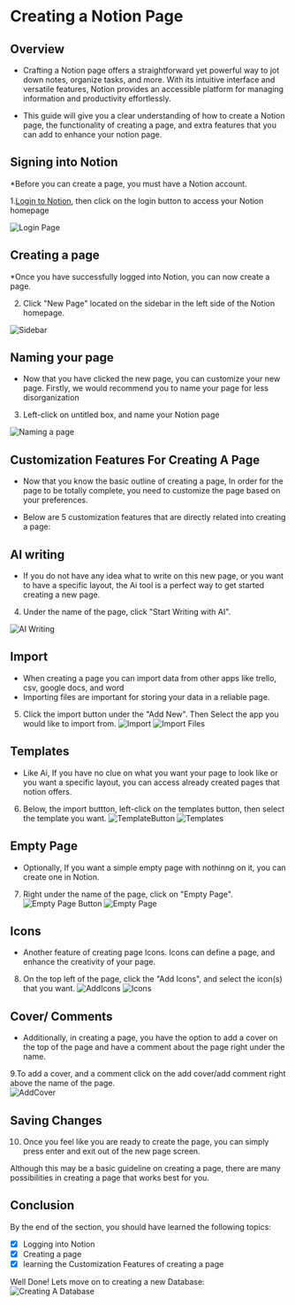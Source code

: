 # Creating a Notion Page

## Overview

* Crafting a Notion page offers a straightforward yet powerful way to jot down notes, organize tasks, and more. With its intuitive interface and versatile features, Notion provides an accessible platform for managing information and productivity effortlessly.

* This guide will give you a clear understanding of how to create a Notion page, the functionality of creating a page, and extra features that you can add to enhance your notion page. 


## Signing into Notion

*Before you can create a page, you must have a Notion account. 


1.[Login to Notion](https://www.notion.so/login), then click on the login button to access your
Notion homepage

![Login Page](/docs/Assets/Login.png)

## Creating a page

*Once you have successfully logged into Notion, you can now create a page.

2. Click "New Page" located on the sidebar in the left side of the Notion homepage.

![Sidebar](/docs/Assets/SideBar.png)




## Naming your page
* Now that you have clicked the new page, you can customize your new page. Firstly, we would recommend you
  to name your page for less disorganization

3. Left-click on untitled box, and name your Notion page

![Naming a page](/docs/Assets/CreateAPage.png)


## Customization Features For Creating A Page
* Now that you know the basic outline of creating a page, In order for the page to be totally complete, you need to customize the page based on your preferences.

* Below are 5 customization features that are directly related into creating a page:

  
## AI writing
* If you do not have any idea what to write on this new page, or you want to have a specific layout, the Ai tool is a perfect way to get started creating a new page. 

4. Under the name of the page, click "Start Writing with AI".

![AI Writing](/docs/Assets/CreateAPage.png)



## Import
* When creating a page you can import data from other apps like trello, csv, google docs, and word
* Importing files are important for storing your data in a reliable page.

5. Click the import button under the "Add New". Then Select the app you would like to import from.
![Import](/docs/Assets/CreateAPage.png)
![Import Files](/docs/Assets/importFiles.png)


## Templates
* Like Ai, If you have no clue on what you want your page to look like or you want a specific layout, you can access already created pages that notion offers.

6. Below, the import buttton, left-click on the templates button, then select the template you want.
![TemplateButton](/docs/Assets/CreateAPage.png)
![Templates](/docs/Assets/Templates.png)

## Empty Page
* Optionally, If you want a simple empty page with nothinng on it, you can create one in Notion.
7. Right under the name of the page, click on "Empty Page".
![Empty Page Button](/docs/Assets/CreateAPage.png)
![Empty Page](/docs/Assets/EmptyPage.png)

## Icons
* Another feature of creating page Icons. Icons can define a page, and enhance the creativity of your page.

8. On the top left of the page, click the "Add Icons", and select the icon(s) that you want.
![AddIcons](/docs/Assets/CreateAPage.png)
![Icons](/docs/Assets/Icons.png)




## Cover/ Comments 
* Additionally, in creating a page, you have the option to add a cover on the top of the page and have a comment about the page right under the name.

9.To add a cover, and a comment click on the add cover/add comment right above the name of the page.  
![AddCover](/docs/Assets/CreateAPage.png)

  

## Saving Changes
10. Once you feel like you are ready to create the page, you can simply press enter and exit out of the new page screen. 

Although this may be a basic guideline on creating a page, there are many possibilities in creating a page that works best for you. 

## Conclusion
By the end of the section, you should have learned the following topics:

- [x] Logging into Notion
- [x] Creating a page
- [x] learning the Customization Features of creating a page

Well Done! Lets move on to creating a new Database: 
![Creating A Database](/docs/EvannCreateADatabase)
